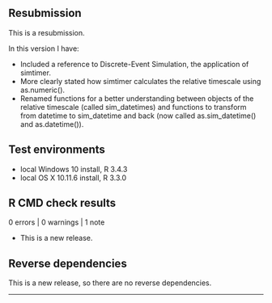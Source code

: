 ## Resubmission
This is a resubmission. 

In this version I have:  

* Included a reference to Discrete-Event Simulation, the application of simtimer.
* More clearly stated how simtimer calculates the relative timescale using as.numeric().
* Renamed functions for a better understanding between objects of the relative timescale (called sim_datetimes) and functions to transform from datetime to sim_datetime and back (now called as.sim_datetime() and as.datetime()).

## Test environments
* local Windows 10 install, R 3.4.3
* local OS X 10.11.6 install, R 3.3.0

## R CMD check results

0 errors | 0 warnings | 1 note

* This is a new release.

## Reverse dependencies

This is a new release, so there are no reverse dependencies.

---
